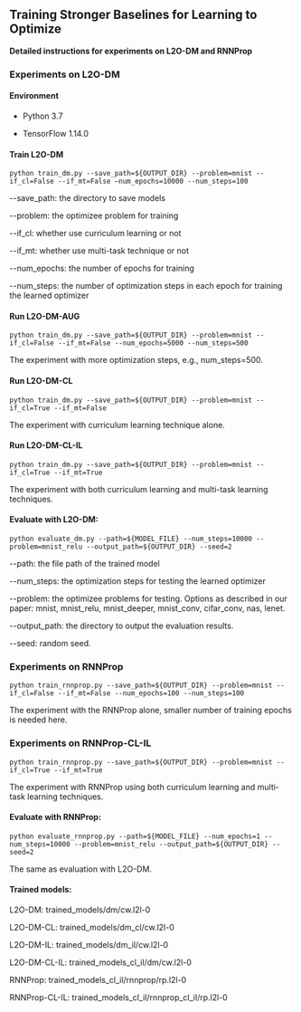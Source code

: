 ## Training Stronger Baselines for Learning to Optimize

**Detailed instructions for experiments on L2O-DM and RNNProp**

### Experiments on L2O-DM

#### Environment

- Python 3.7

- TensorFlow 1.14.0

#### Train L2O-DM

```shell
python train_dm.py --save_path=${OUTPUT_DIR} --problem=mnist --if_cl=False --if_mt=False —num_epochs=10000 --num_steps=100
```

--save_path: the directory to save models

--problem: the optimizee problem for training

--if_cl: whether use curriculum learning or not

--if_mt: whether use multi-task technique or not

--num_epochs: the number of epochs for training

--num_steps: the number of optimization steps in each epoch for training the learned optimizer

#### Run L2O-DM-AUG

```shell
python train_dm.py --save_path=${OUTPUT_DIR} --problem=mnist --if_cl=False --if_mt=False --num_epochs=5000 --num_steps=500
```

The experiment with more optimization steps, e.g., num_steps=500.


#### Run L2O-DM-CL

```shell
python train_dm.py --save_path=${OUTPUT_DIR} --problem=mnist --if_cl=True --if_mt=False
```

The experiment with curriculum learning technique alone. 


#### Run L2O-DM-CL-IL

```shell
python train_dm.py --save_path=${OUTPUT_DIR} --problem=mnist --if_cl=True --if_mt=True
```

The experiment with both curriculum learning and multi-task learning techniques. 


#### Evaluate with L2O-DM:
```shell
python evaluate_dm.py --path=${MODEL_FILE} --num_steps=10000 --problem=mnist_relu --output_path=${OUTPUT_DIR} --seed=2
```

--path: the file path of the trained model

--num_steps: the optimization steps for testing the learned optimizer

--problem: the optimizee problems for testing. Options as described in our paper: mnist, mnist_relu, mnist_deeper, mnist_conv, cifar_conv, nas, lenet.

--output_path: the directory to output the evaluation results.

--seed: random seed.




### Experiments on RNNProp

```shell
python train_rnnprop.py --save_path=${OUTPUT_DIR} --problem=mnist --if_cl=False --if_mt=False --num_epochs=100 --num_steps=100
```

The experiment with the RNNProp alone, smaller number of training epochs is needed here.



### Experiments on RNNProp-CL-IL

```shell
python train_rnnprop.py --save_path=${OUTPUT_DIR} --problem=mnist --if_cl=True --if_mt=True
```

The experiment with RNNProp using both curriculum learning and multi-task learning techniques.

#### Evaluate with RNNProp:
```shell
python evaluate_rnnprop.py --path=${MODEL_FILE} --num_epochs=1 --num_steps=10000 --problem=mnist_relu --output_path=${OUTPUT_DIR} --seed=2
```

The same as evaluation with L2O-DM.

#### Trained models:

L2O-DM: trained_models/dm/cw.l2l-0

L2O-DM-CL: trained_models/dm_cl/cw.l2l-0

L2O-DM-IL: trained_models/dm_il/cw.l2l-0

L2O-DM-CL-IL: trained_models_cl_il/dm/cw.l2l-0

RNNProp: trained_models_cl_il/rnnprop/rp.l2l-0

RNNProp-CL-IL: trained_models_cl_il/rnnprop_cl_il/rp.l2l-0
